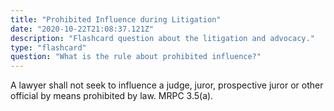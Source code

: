 ```yaml
---
title: "Prohibited Influence during Litigation"
date: "2020-10-22T21:08:37.121Z"
description: "Flashcard question about the litigation and advocacy."
type: "flashcard"
question: "What is the rule about prohibited influence?"
---
```


A lawyer shall not seek to influence a judge, juror, prospective juror or other official by means prohibited by law. MRPC 3.5(a).